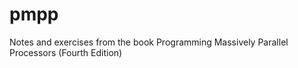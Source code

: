 # pmpp

Notes and exercises from the book Programming Massively Parallel Processors (Fourth Edition)